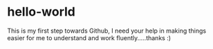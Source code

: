 # hello-world
This is my first step towards Github, I need your help in making things easier for me to understand and work fluently.....thanks :)
